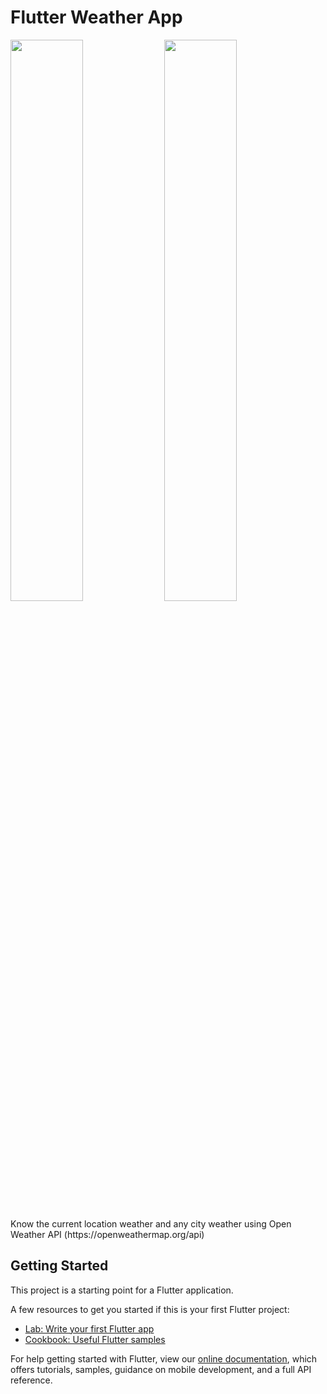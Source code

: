 # Flutter Weather App
<p float="left">
  <img src="https://user-images.githubusercontent.com/81976919/114070172-5b200c80-98bd-11eb-83f0-efcc59c07a9b.png" width="48%" />
  <img src="https://user-images.githubusercontent.com/81976919/114070243-6d01af80-98bd-11eb-9518-58257c025e20.png" width="48%" />
</p>
Know the current location weather and any city weather using Open Weather API (https://openweathermap.org/api)

## Getting Started

This project is a starting point for a Flutter application.

A few resources to get you started if this is your first Flutter project:

- [Lab: Write your first Flutter app](https://flutter.dev/docs/get-started/codelab)
- [Cookbook: Useful Flutter samples](https://flutter.dev/docs/cookbook)

For help getting started with Flutter, view our
[online documentation](https://flutter.dev/docs), which offers tutorials,
samples, guidance on mobile development, and a full API reference.
